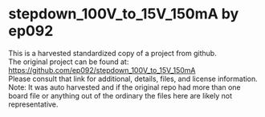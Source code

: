 
# stepdown_100V_to_15V_150mA by ep092  
This is a harvested standardized copy of a project from github.  
The original project can be found at:  
https://github.com/ep092/stepdown_100V_to_15V_150mA  
Please consult that link for additional, details, files, and license information.  
Note: It was auto harvested and if the original repo had more than one board file or anything out of the ordinary the files here are likely not representative.  
    